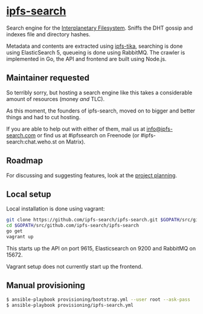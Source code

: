 # [ipfs-search](http://ipfs-search.com)
Search engine for the [Interplanetary Filesystem](https://ipfs.io). Sniffs the DHT gossip and indexes file and directory hashes.

Metadata and contents are extracted using [ipfs-tika](https://github.com/dokterbob/ipfs-tika), searching is done using ElasticSearch 5, queueing is done using RabbitMQ. The crawler is implemented in Go, the API and frontend are built using Node.js.

## Maintainer requested
So terribly sorry, but hosting a search engine like this takes a considerable amount of resources (money _and_ TLC).

As this moment, the founders of ipfs-search, moved on to bigger and better things and had to cut hosting.</p>

If you are able to help out with either of them, mail us at info@ipfs-search.com or find us at #ipfssearch on Freenode (or #ipfs-search:chat.weho.st on Matrix).

## Roadmap
For discussing and suggesting features, look at the [project planning](https://github.com/ipfs-search/ipfs-search/projects).

## Local setup

Local installation is done using vagrant:

```bash
git clone https://github.com/ipfs-search/ipfs-search.git $GOPATH/src/github.com/ipfs-search/ipfs-search
cd $GOPATH/src/github.com/ipfs-search/ipfs-search
go get
vagrant up
```

This starts up the API on port 9615, Elasticsearch on 9200 and RabbitMQ on 15672.

Vagrant setup does not currently start up the frontend.

## Manual provisioning
```bash
$ ansible-playbook provisioning/bootstrap.yml --user root --ask-pass
$ ansible-playbook provisioning/ipfs-search.yml
```
